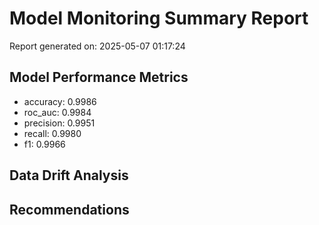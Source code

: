 # Model Monitoring Summary Report

Report generated on: 2025-05-07 01:17:24

## Model Performance Metrics
- accuracy: 0.9986
- roc_auc: 0.9984
- precision: 0.9951
- recall: 0.9980
- f1: 0.9966

## Data Drift Analysis

## Recommendations

